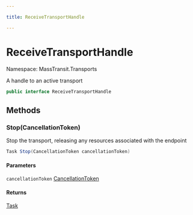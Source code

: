 ```yaml
---

title: ReceiveTransportHandle

---
```


# ReceiveTransportHandle

Namespace: MassTransit.Transports

A handle to an active transport

```csharp
public interface ReceiveTransportHandle
```

## Methods

### **Stop(CancellationToken)**

Stop the transport, releasing any resources associated with the endpoint

```csharp
Task Stop(CancellationToken cancellationToken)
```

#### Parameters

`cancellationToken` [CancellationToken](https://learn.microsoft.com/en-us/dotnet/api/system.threading.cancellationtoken)<br/>

#### Returns

[Task](https://learn.microsoft.com/en-us/dotnet/api/system.threading.tasks.task)<br/>
